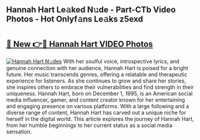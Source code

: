 ## Hannah Hart Le𝚊ked N𝚞de - Part-CTb Video Photos - Hot Onlyf𝚊ns Le𝚊ks z5exd

# <h2><a href="http://ac11207.deff.icu/?id=Hannah+Hart">🔗 New 👉🔴 Hannah Hart VIDEO Photos</a></h2>

[![Hannah Hart N𝚞des](https://i.imgur.com/rIISA9y.gif)](http://ac11207.deff.icu/?id=Hannah+Hart)
With her soulful voice, introspective lyrics, and genuine connection with her audience, Hannah Hart is poised for a bright future. Her music transcends genres, offering a relatable and therapeutic experience for listeners. As she continues to grow and share her stories, she inspires others to embrace their vulnerabilities and find strength in their uniqueness. Hannah Hart, born on December 1, 1995, is an American social media influencer, gamer, and content creator known for her entertaining and engaging presence on various platforms. With a large following and a diverse range of content, Hannah Hart has carved out a unique niche for herself in the digital world. This article explores the journey of Hannah Hart, from her humble beginnings to her current status as a social media sensation.
